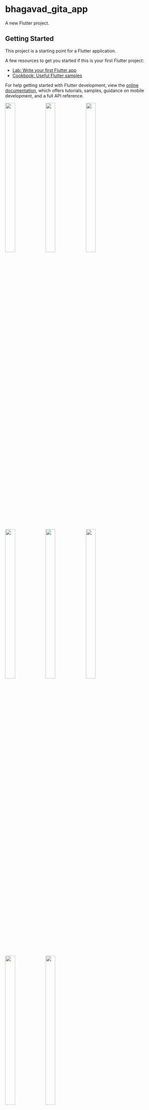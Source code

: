 # bhagavad_gita_app

A new Flutter project.

## Getting Started

This project is a starting point for a Flutter application.

A few resources to get you started if this is your first Flutter project:

- [Lab: Write your first Flutter app](https://docs.flutter.dev/get-started/codelab)
- [Cookbook: Useful Flutter samples](https://docs.flutter.dev/cookbook)

For help getting started with Flutter development, view the
[online documentation](https://docs.flutter.dev/), which offers tutorials,
samples, guidance on mobile development, and a full API reference.

<p>
  <img src="https://github.com/Dipalig971/bhagavad_gita_app/assets/143181151/82fcb7b9-60b7-455b-8346-60a35c5284a0" width=25% height=35%>
   <img src="https://github.com/Dipalig971/bhagavad_gita_app/assets/143181151/eeb47202-6e75-40ee-8277-4e7da8a78621" width=25% height=35%>
     <img src=https://github.com/Dipalig971/bhagavad_gita_app/assets/143181151/5d889cef-030c-40a2-991e-cab795172bfe" width=25% height=35%>
       <img src="https://github.com/Dipalig971/bhagavad_gita_app/assets/143181151/cd708a62-62d9-4dd6-8226-5154da6985c3" width=25% height=35%>
    <img src="https://github.com/Dipalig971/bhagavad_gita_app/assets/143181151/ec1bf0d6-2671-474c-b480-33b674c4b409" width=25% height=35%>
     <img src="https://github.com/Dipalig971/bhagavad_gita_app/assets/143181151/49ad622d-9512-468e-b60d-a3765d8e70ea" width=25% height=35%>
      <img src="https://github.com/Dipalig971/bhagavad_gita_app/assets/143181151/fbbab4af-be89-46f4-b180-c02696907dca" width=25% height=35%>
       <img src="https://github.com/Dipalig971/bhagavad_gita_app/assets/143181151/3d87443b-716d-4357-9add-3384ebdc2da2" width=25% height=35%>
</p>

